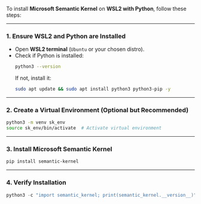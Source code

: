 
To install **Microsoft Semantic Kernel** on **WSL2 with Python**, follow these steps:

---

### **1. Ensure WSL2 and Python are Installed**
- Open **WSL2 terminal** (`Ubuntu` or your chosen distro).
- Check if Python is installed:  
  ```bash
  python3 --version
  ```
  If not, install it:
  ```bash
  sudo apt update && sudo apt install python3 python3-pip -y
  ```

---

### **2. Create a Virtual Environment (Optional but Recommended)**
```bash
python3 -m venv sk_env
source sk_env/bin/activate  # Activate virtual environment
```

---

### **3. Install Microsoft Semantic Kernel**
```bash
pip install semantic-kernel
```

---

### **4. Verify Installation**
```python
python3 -c "import semantic_kernel; print(semantic_kernel.__version__)"
```



